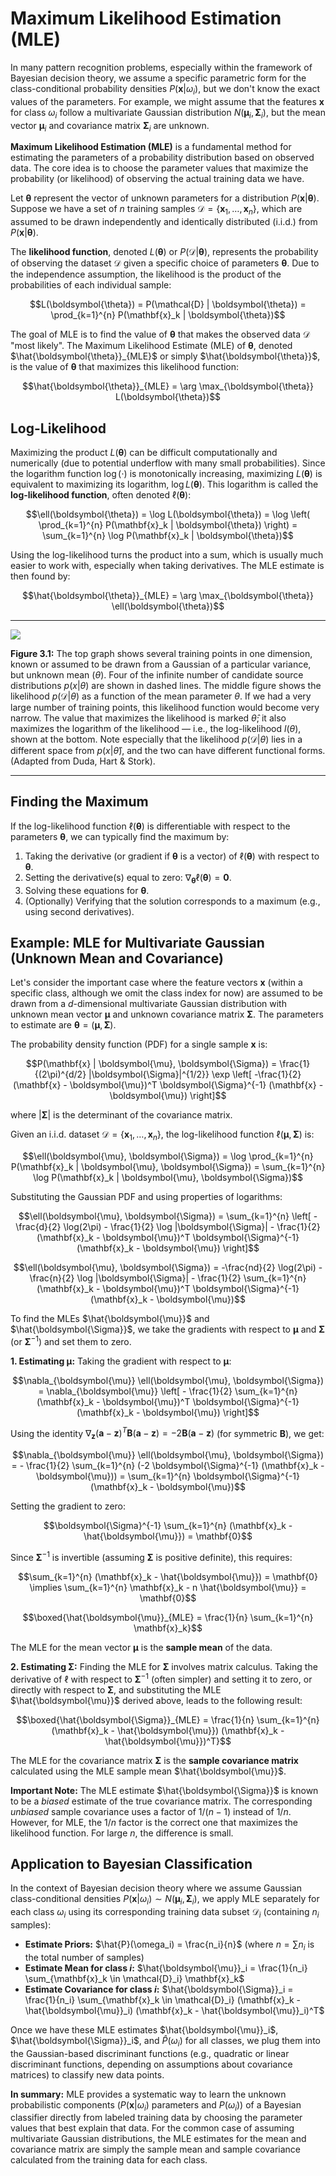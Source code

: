 # Maximum Likelihood Estimation (MLE)

In many pattern recognition problems, especially within the framework of Bayesian decision theory, we assume a specific parametric form for the class-conditional probability densities $P(\mathbf{x} | \omega_i)$, but we don't know the exact values of the parameters. For example, we might assume that the features $\mathbf{x}$ for class $\omega_i$ follow a multivariate Gaussian distribution $N(\boldsymbol{\mu}_i, \boldsymbol{\Sigma}_i)$, but the mean vector $\boldsymbol{\mu}_i$ and covariance matrix $\boldsymbol{\Sigma}_i$ are unknown.

**Maximum Likelihood Estimation (MLE)** is a fundamental method for estimating the parameters of a probability distribution based on observed data. The core idea is to choose the parameter values that maximize the probability (or likelihood) of observing the actual training data we have.

Let $\boldsymbol{\theta}$ represent the vector of unknown parameters for a distribution $P(\mathbf{x} | \boldsymbol{\theta})$. Suppose we have a set of $n$ training samples $\mathcal{D} = \{\mathbf{x}_1, \dots, \mathbf{x}_n\}$, which are assumed to be drawn independently and identically distributed (i.i.d.) from $P(\mathbf{x} | \boldsymbol{\theta})$.

The **likelihood function**, denoted $L(\boldsymbol{\theta})$ or $P(\mathcal{D} | \boldsymbol{\theta})$, represents the probability of observing the dataset $\mathcal{D}$ given a specific choice of parameters $\boldsymbol{\theta}$. Due to the independence assumption, the likelihood is the product of the probabilities of each individual sample:

$$L(\boldsymbol{\theta}) = P(\mathcal{D} | \boldsymbol{\theta}) = \prod_{k=1}^{n} P(\mathbf{x}_k | \boldsymbol{\theta})$$

The goal of MLE is to find the value of $\boldsymbol{\theta}$ that makes the observed data $\mathcal{D}$ "most likely". The Maximum Likelihood Estimate (MLE) of $\boldsymbol{\theta}$, denoted $\hat{\boldsymbol{\theta}}_{MLE}$ or simply $\hat{\boldsymbol{\theta}}$, is the value of $\boldsymbol{\theta}$ that maximizes this likelihood function:

$$\hat{\boldsymbol{\theta}}_{MLE} = \arg \max_{\boldsymbol{\theta}} L(\boldsymbol{\theta})$$

## Log-Likelihood

Maximizing the product $L(\boldsymbol{\theta})$ can be difficult computationally and numerically (due to potential underflow with many small probabilities). Since the logarithm function $\log(\cdot)$ is monotonically increasing, maximizing $L(\boldsymbol{\theta})$ is equivalent to maximizing its logarithm, $\log L(\boldsymbol{\theta})$. This logarithm is called the **log-likelihood function**, often denoted $\ell(\boldsymbol{\theta})$:

$$\ell(\boldsymbol{\theta}) = \log L(\boldsymbol{\theta}) = \log \left( \prod_{k=1}^{n} P(\mathbf{x}_k | \boldsymbol{\theta}) \right) = \sum_{k=1}^{n} \log P(\mathbf{x}_k | \boldsymbol{\theta})$$

Using the log-likelihood turns the product into a sum, which is usually much easier to work with, especially when taking derivatives. The MLE estimate is then found by:

$$\hat{\boldsymbol{\theta}}_{MLE} = \arg \max_{\boldsymbol{\theta}} \ell(\boldsymbol{\theta})$$

---

![](img/Duda-Figure-3.1.png)

**Figure 3.1:** The top graph shows several training points in one dimension, known or assumed to be drawn from a Gaussian of a particular variance, but unknown mean ($\theta$). Four of the infinite number of candidate source distributions $p(x|\theta)$ are shown in dashed lines. The middle figure shows the likelihood $p(\mathcal{D}|\theta)$ as a function of the mean parameter $\theta$. If we had a very large number of training points, this likelihood function would become very narrow. The value that maximizes the likelihood is marked $\hat{\theta}$; it also maximizes the logarithm of the likelihood — i.e., the log-likelihood $l(\theta)$, shown at the bottom. Note especially that the likelihood $p(\mathcal{D}|\theta)$ lies in a different space from $p(x|\hat{\theta})$, and the two can have different functional forms. (Adapted from Duda, Hart & Stork).

---

## Finding the Maximum

If the log-likelihood function $\ell(\boldsymbol{\theta})$ is differentiable with respect to the parameters $\boldsymbol{\theta}$, we can typically find the maximum by:
1.  Taking the derivative (or gradient if $\boldsymbol{\theta}$ is a vector) of $\ell(\boldsymbol{\theta})$ with respect to $\boldsymbol{\theta}$.
2.  Setting the derivative(s) equal to zero: $\nabla_{\boldsymbol{\theta}} \ell(\boldsymbol{\theta}) = \mathbf{0}$.
3.  Solving these equations for $\boldsymbol{\theta}$.
4.  (Optionally) Verifying that the solution corresponds to a maximum (e.g., using second derivatives).

## Example: MLE for Multivariate Gaussian (Unknown Mean and Covariance)

Let's consider the important case where the feature vectors $\mathbf{x}$ (within a specific class, although we omit the class index for now) are assumed to be drawn from a $d$-dimensional multivariate Gaussian distribution with unknown mean vector $\boldsymbol{\mu}$ and unknown covariance matrix $\boldsymbol{\Sigma}$. The parameters to estimate are $\boldsymbol{\theta} = (\boldsymbol{\mu}, \boldsymbol{\Sigma})$.

The probability density function (PDF) for a single sample $\mathbf{x}$ is:

$$P(\mathbf{x} | \boldsymbol{\mu}, \boldsymbol{\Sigma}) = \frac{1}{(2\pi)^{d/2} |\boldsymbol{\Sigma}|^{1/2}} \exp \left[ -\frac{1}{2} (\mathbf{x} - \boldsymbol{\mu})^T \boldsymbol{\Sigma}^{-1} (\mathbf{x} - \boldsymbol{\mu}) \right]$$

where $|\boldsymbol{\Sigma}|$ is the determinant of the covariance matrix.

Given an i.i.d. dataset $\mathcal{D} = \{\mathbf{x}_1, \dots, \mathbf{x}_n\}$, the log-likelihood function $\ell(\boldsymbol{\mu}, \boldsymbol{\Sigma})$ is:

$$\ell(\boldsymbol{\mu}, \boldsymbol{\Sigma}) = \log \prod_{k=1}^{n} P(\mathbf{x}_k | \boldsymbol{\mu}, \boldsymbol{\Sigma}) = \sum_{k=1}^{n} \log P(\mathbf{x}_k | \boldsymbol{\mu}, \boldsymbol{\Sigma})$$

Substituting the Gaussian PDF and using properties of logarithms:

$$\ell(\boldsymbol{\mu}, \boldsymbol{\Sigma}) = \sum_{k=1}^{n} \left[ -\frac{d}{2} \log(2\pi) - \frac{1}{2} \log |\boldsymbol{\Sigma}| - \frac{1}{2} (\mathbf{x}_k - \boldsymbol{\mu})^T \boldsymbol{\Sigma}^{-1} (\mathbf{x}_k - \boldsymbol{\mu}) \right]$$

$$\ell(\boldsymbol{\mu}, \boldsymbol{\Sigma}) = -\frac{nd}{2} \log(2\pi) - \frac{n}{2} \log |\boldsymbol{\Sigma}| - \frac{1}{2} \sum_{k=1}^{n} (\mathbf{x}_k - \boldsymbol{\mu})^T \boldsymbol{\Sigma}^{-1} (\mathbf{x}_k - \boldsymbol{\mu})$$

To find the MLEs $\hat{\boldsymbol{\mu}}$ and $\hat{\boldsymbol{\Sigma}}$, we take the gradients with respect to $\boldsymbol{\mu}$ and $\boldsymbol{\Sigma}$ (or $\boldsymbol{\Sigma}^{-1}$) and set them to zero.

**1. Estimating $\boldsymbol{\mu}$:**
Taking the gradient with respect to $\boldsymbol{\mu}$:

$$\nabla_{\boldsymbol{\mu}} \ell(\boldsymbol{\mu}, \boldsymbol{\Sigma}) = \nabla_{\boldsymbol{\mu}} \left[ - \frac{1}{2} \sum_{k=1}^{n} (\mathbf{x}_k - \boldsymbol{\mu})^T \boldsymbol{\Sigma}^{-1} (\mathbf{x}_k - \boldsymbol{\mu}) \right]$$

Using the identity $\nabla_{\mathbf{z}} (\mathbf{a} - \mathbf{z})^T \mathbf{B} (\mathbf{a} - \mathbf{z}) = -2 \mathbf{B} (\mathbf{a} - \mathbf{z})$ (for symmetric $\mathbf{B}$), we get:

$$\nabla_{\boldsymbol{\mu}} \ell(\boldsymbol{\mu}, \boldsymbol{\Sigma}) = - \frac{1}{2} \sum_{k=1}^{n} (-2 \boldsymbol{\Sigma}^{-1} (\mathbf{x}_k - \boldsymbol{\mu})) = \sum_{k=1}^{n} \boldsymbol{\Sigma}^{-1} (\mathbf{x}_k - \boldsymbol{\mu})$$

Setting the gradient to zero:

$$\boldsymbol{\Sigma}^{-1} \sum_{k=1}^{n} (\mathbf{x}_k - \hat{\boldsymbol{\mu}}) = \mathbf{0}$$

Since $\boldsymbol{\Sigma}^{-1}$ is invertible (assuming $\boldsymbol{\Sigma}$ is positive definite), this requires:

$$\sum_{k=1}^{n} (\mathbf{x}_k - \hat{\boldsymbol{\mu}}) = \mathbf{0} \implies \sum_{k=1}^{n} \mathbf{x}_k - n \hat{\boldsymbol{\mu}} = \mathbf{0}$$

$$\boxed{\hat{\boldsymbol{\mu}}_{MLE} = \frac{1}{n} \sum_{k=1}^{n} \mathbf{x}_k}$$

The MLE for the mean vector $\boldsymbol{\mu}$ is the **sample mean** of the data.

**2. Estimating $\boldsymbol{\Sigma}$:**
Finding the MLE for $\boldsymbol{\Sigma}$ involves matrix calculus. Taking the derivative of $\ell$ with respect to $\boldsymbol{\Sigma}^{-1}$ (often simpler) and setting it to zero, or directly with respect to $\boldsymbol{\Sigma}$, and substituting the MLE $\hat{\boldsymbol{\mu}}$ derived above, leads to the following result:

$$\boxed{\hat{\boldsymbol{\Sigma}}_{MLE} = \frac{1}{n} \sum_{k=1}^{n} (\mathbf{x}_k - \hat{\boldsymbol{\mu}}) (\mathbf{x}_k - \hat{\boldsymbol{\mu}})^T}$$

The MLE for the covariance matrix $\boldsymbol{\Sigma}$ is the **sample covariance matrix** calculated using the MLE sample mean $\hat{\boldsymbol{\mu}}$.

**Important Note:** The MLE estimate $\hat{\boldsymbol{\Sigma}}$ is known to be a *biased* estimate of the true covariance matrix. The corresponding *unbiased* sample covariance uses a factor of $1/(n-1)$ instead of $1/n$. However, for MLE, the $1/n$ factor is the correct one that maximizes the likelihood function. For large $n$, the difference is small.

## Application to Bayesian Classification

In the context of Bayesian decision theory where we assume Gaussian class-conditional densities $P(\mathbf{x} | \omega_i) \sim N(\boldsymbol{\mu}_i, \boldsymbol{\Sigma}_i)$, we apply MLE separately for each class $\omega_i$ using its corresponding training data subset $\mathcal{D}_i$ (containing $n_i$ samples):

*   **Estimate Priors:** $\hat{P}(\omega_i) = \frac{n_i}{n}$ (where $n = \sum n_i$ is the total number of samples)
*   **Estimate Mean for class $i$:** $\hat{\boldsymbol{\mu}}_i = \frac{1}{n_i} \sum_{\mathbf{x}_k \in \mathcal{D}_i} \mathbf{x}_k$
*   **Estimate Covariance for class $i$:** $\hat{\boldsymbol{\Sigma}}_i = \frac{1}{n_i} \sum_{\mathbf{x}_k \in \mathcal{D}_i} (\mathbf{x}_k - \hat{\boldsymbol{\mu}}_i) (\mathbf{x}_k - \hat{\boldsymbol{\mu}}_i)^T$

Once we have these MLE estimates $\hat{\boldsymbol{\mu}}_i$, $\hat{\boldsymbol{\Sigma}}_i$, and $\hat{P}(\omega_i)$ for all classes, we plug them into the Gaussian-based discriminant functions (e.g., quadratic or linear discriminant functions, depending on assumptions about covariance matrices) to classify new data points.

**In summary:** MLE provides a systematic way to learn the unknown probabilistic components ($P(\mathbf{x} | \omega_i)$ parameters and $P(\omega_i)$) of a Bayesian classifier directly from labeled training data by choosing the parameter values that best explain that data. For the common case of assuming multivariate Gaussian distributions, the MLE estimates for the mean and covariance matrix are simply the sample mean and sample covariance calculated from the training data for each class.
